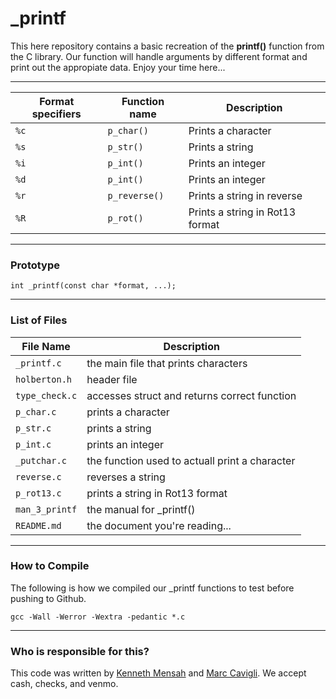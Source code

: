 # _printf


This here repository contains a basic recreation of the **printf()** function from the C library. Our function will handle arguments by different format and print out the appropiate data. Enjoy your time here...

___

Format specifiers | Function name | Description
----------------- | ------------- | -----------
`%c`              | `p_char()`    | Prints a character
`%s`              | `p_str()`     | Prints a string
`%i`              | `p_int()`     | Prints an integer
`%d`              | `p_int()`     | Prints an integer
`%r`              | `p_reverse()` | Prints a string in reverse
`%R`              | `p_rot()`     | Prints a string in Rot13 format

___

### Prototype

`int _printf(const char *format, ...);`

___

### List of Files

File Name | Description
--------- | -----------
`_printf.c` | the main file that prints characters
`holberton.h` | header file
`type_check.c` | accesses struct and returns correct function
`p_char.c` | prints a character
`p_str.c` | prints a string
`p_int.c` | prints an integer
`_putchar.c` | the function used to actuall print a character
`reverse.c` | reverses a string
`p_rot13.c` | prints a string in Rot13 format
`man_3_printf` | the manual for _printf()
`README.md` | the document you're reading...

___
### How to Compile
The following is how we compiled our _printf functions to test before
pushing to Github.

`gcc -Wall -Werror -Wextra -pedantic *.c`
___

### Who is responsible for this?

This code was written by [Kenneth Mensah](https://github.com/Ken-Mens) and [Marc Cavigli](https://github.com/MCavigli). We accept cash, checks, and venmo.
